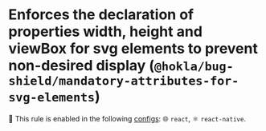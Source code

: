 # Enforces the declaration of properties width, height and viewBox for svg elements to prevent non-desired display (`@hokla/bug-shield/mandatory-attributes-for-svg-elements`)

💼 This rule is enabled in the following [configs](https://github.com/hokla-org/eslint-plugin-bug-shield): 🌐 `react`, ⚛️ `react-native`.

<!-- end auto-generated rule header -->
